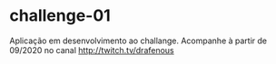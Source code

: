 # challenge-01
Aplicação em desenvolvimento ao challange. Acompanhe à partir de 09/2020 no canal http://twitch.tv/drafenous
